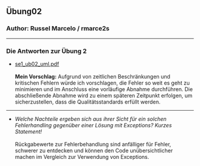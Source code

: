 ## Übung02

### Author: Russel Marcelo / rmarce2s

---

### Die Antworten zur Übung 2

- [se1_ub02_uml.pdf](docs/se1_ub02_uml.pdf)
  <br />
  <br />
**Mein Vorschlag:** Aufgrund von zeitlichen Beschränkungen und kritischen Fehlern würde ich vorschlagen, die Fehler so weit es geht zu minimieren und im Anschluss eine vorläufige Abnahme durchführen. Die abschließende Abnahme wird zu einem späteren Zeitpunkt erfolgen, um sicherzustellen, dass die Qualitätsstandards erfüllt werden.
---
- *Welche Nachteile ergeben sich aus ihrer Sicht für ein solchen Fehlerhandling gegenüber einer Lösung mit Exceptions? Kurzes Statement!*
  <br />
  <br />
  Rückgabewerte zur Fehlerbehandlung sind anfälliger für Fehler, schwerer zu entdecken und können den Code unübersichtlicher machen im Vergleich zur Verwendung von Exceptions.